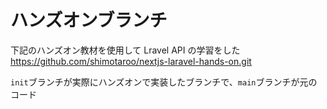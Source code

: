 # ハンズオンブランチ

下記のハンズオン教材を使用して Lravel API の学習をした
https://github.com/shimotaroo/nextjs-laravel-hands-on.git

`init`ブランチが実際にハンズオンで実装したブランチで、`main`ブランチが元のコード
